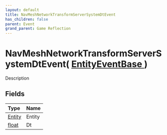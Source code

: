 ```yaml
---
layout: default
title: NavMeshNetworkTransformServerSystemDtEvent
has_children: false
parent: Event
grand_parent: Game Reflection
---
```

# NavMeshNetworkTransformServerSystemDtEvent( [ EntityEventBase ](/riftbreaker-wiki/docs/game-reflection/events/entity_event_base/) )
Description 

## Fields

| Type | Name |
|:----------|:--------------|
| [Entity](/riftbreaker-wiki/docs/game-reflection/classes/entity/) | Entity |
| [float](/riftbreaker-wiki/docs/game-reflection/components/float/) | Dt |

